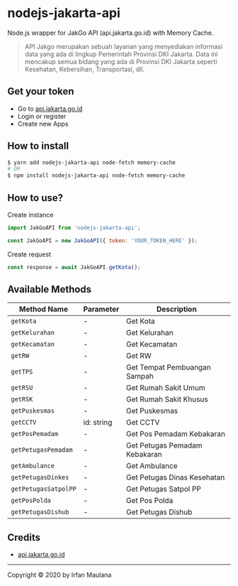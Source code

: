 # nodejs-jakarta-api

Node.js wrapper for JakGo API (api.jakarta.go.id) with Memory Cache.

> API Jakgo merupakan sebuah layanan yang menyediakan informasi data yang ada di lingkup Pemerintah Provinsi DKI Jakarta. Data ini mencakup semua bidang yang ada di Provinsi DKI Jakarta seperti Kesehatan, Kebersihan, Transportasi, dll.

## Get your token

+ Go to [api.jakarta.go.id](http://api.jakarta.go.id/)
+ Login or register
+ Create new Apps

## How to install

```bash
$ yarn add nodejs-jakarta-api node-fetch memory-cache
# OR
$ npm install nodejs-jakarta-api node-fetch memory-cache
```

## How to use?

Create instance

```js
import JakGoAPI from 'nodejs-jakarta-api';

const JakGoAPI = new JakGoAPI({ token: 'YOUR_TOKEN_HERE' });
```

Create request

```js
const response = await JakGoAPI.getKota();
```

## Available Methods

| Method Name 		  	 |  Parameter |  Description |
|----------------------|--------------|--------------|
| `getKota`  					 |  - 	 |  Get Kota 	 |
| `getKelurahan`  		 |  - 	 |  Get Kelurahan |
| `getKecamatan`  		 |  - 	 |  Get Kecamatan |
| `getRW`  						 |  - 	 |  Get RW |
| `getTPS`  					 |  - 	 |  Get Tempat Pembuangan Sampah |
| `getRSU`  					 |  -    |  Get Rumah Sakit Umum |
| `getRSK`  					 |  - 	 |  Get Rumah Sakit Khusus |
| `getPuskesmas`  		 |  - 	 |  Get Puskesmas |
| `getCCTV`  					 |  id: string 	 |  Get CCTV |
| `getPosPemadam`  		 |  - 	 |  Get Pos Pemadam Kebakaran |
| `getPetugasPemadam`  |  - 	 |  Get Petugas Pemadam Kebakaran |
| `getAmbulance`  		 |  - 	 |  Get Ambulance |
| `getPetugasDinkes`   |  - 	 |  Get Petugas Dinas Kesehatan |
| `getPetugasSatpolPP` |  - 	 |  Get Petugas Satpol PP |
| `getPosPolda`  			 |  - 	 |  Get Pos Polda |
| `getPetugasDishub`   |  - 	 |  Get Petugas Dishub |

## Credits

- [api.jakarta.go.id](http://api.jakarta.go.id/)

---

Copyright © 2020 by Irfan Maulana
